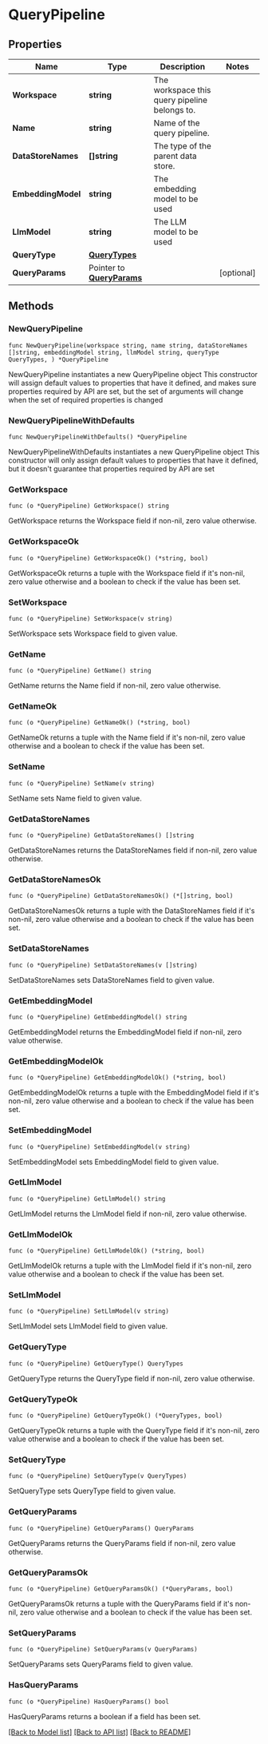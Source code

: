 # QueryPipeline

## Properties

Name | Type | Description | Notes
------------ | ------------- | ------------- | -------------
**Workspace** | **string** | The workspace this query pipeline belongs to. | 
**Name** | **string** | Name of the query pipeline. | 
**DataStoreNames** | **[]string** | The type of the parent data store. | 
**EmbeddingModel** | **string** | The embedding model to be used | 
**LlmModel** | **string** | The LLM model to be used | 
**QueryType** | [**QueryTypes**](QueryTypes.md) |  | 
**QueryParams** | Pointer to [**QueryParams**](QueryParams.md) |  | [optional] 

## Methods

### NewQueryPipeline

`func NewQueryPipeline(workspace string, name string, dataStoreNames []string, embeddingModel string, llmModel string, queryType QueryTypes, ) *QueryPipeline`

NewQueryPipeline instantiates a new QueryPipeline object
This constructor will assign default values to properties that have it defined,
and makes sure properties required by API are set, but the set of arguments
will change when the set of required properties is changed

### NewQueryPipelineWithDefaults

`func NewQueryPipelineWithDefaults() *QueryPipeline`

NewQueryPipelineWithDefaults instantiates a new QueryPipeline object
This constructor will only assign default values to properties that have it defined,
but it doesn't guarantee that properties required by API are set

### GetWorkspace

`func (o *QueryPipeline) GetWorkspace() string`

GetWorkspace returns the Workspace field if non-nil, zero value otherwise.

### GetWorkspaceOk

`func (o *QueryPipeline) GetWorkspaceOk() (*string, bool)`

GetWorkspaceOk returns a tuple with the Workspace field if it's non-nil, zero value otherwise
and a boolean to check if the value has been set.

### SetWorkspace

`func (o *QueryPipeline) SetWorkspace(v string)`

SetWorkspace sets Workspace field to given value.


### GetName

`func (o *QueryPipeline) GetName() string`

GetName returns the Name field if non-nil, zero value otherwise.

### GetNameOk

`func (o *QueryPipeline) GetNameOk() (*string, bool)`

GetNameOk returns a tuple with the Name field if it's non-nil, zero value otherwise
and a boolean to check if the value has been set.

### SetName

`func (o *QueryPipeline) SetName(v string)`

SetName sets Name field to given value.


### GetDataStoreNames

`func (o *QueryPipeline) GetDataStoreNames() []string`

GetDataStoreNames returns the DataStoreNames field if non-nil, zero value otherwise.

### GetDataStoreNamesOk

`func (o *QueryPipeline) GetDataStoreNamesOk() (*[]string, bool)`

GetDataStoreNamesOk returns a tuple with the DataStoreNames field if it's non-nil, zero value otherwise
and a boolean to check if the value has been set.

### SetDataStoreNames

`func (o *QueryPipeline) SetDataStoreNames(v []string)`

SetDataStoreNames sets DataStoreNames field to given value.


### GetEmbeddingModel

`func (o *QueryPipeline) GetEmbeddingModel() string`

GetEmbeddingModel returns the EmbeddingModel field if non-nil, zero value otherwise.

### GetEmbeddingModelOk

`func (o *QueryPipeline) GetEmbeddingModelOk() (*string, bool)`

GetEmbeddingModelOk returns a tuple with the EmbeddingModel field if it's non-nil, zero value otherwise
and a boolean to check if the value has been set.

### SetEmbeddingModel

`func (o *QueryPipeline) SetEmbeddingModel(v string)`

SetEmbeddingModel sets EmbeddingModel field to given value.


### GetLlmModel

`func (o *QueryPipeline) GetLlmModel() string`

GetLlmModel returns the LlmModel field if non-nil, zero value otherwise.

### GetLlmModelOk

`func (o *QueryPipeline) GetLlmModelOk() (*string, bool)`

GetLlmModelOk returns a tuple with the LlmModel field if it's non-nil, zero value otherwise
and a boolean to check if the value has been set.

### SetLlmModel

`func (o *QueryPipeline) SetLlmModel(v string)`

SetLlmModel sets LlmModel field to given value.


### GetQueryType

`func (o *QueryPipeline) GetQueryType() QueryTypes`

GetQueryType returns the QueryType field if non-nil, zero value otherwise.

### GetQueryTypeOk

`func (o *QueryPipeline) GetQueryTypeOk() (*QueryTypes, bool)`

GetQueryTypeOk returns a tuple with the QueryType field if it's non-nil, zero value otherwise
and a boolean to check if the value has been set.

### SetQueryType

`func (o *QueryPipeline) SetQueryType(v QueryTypes)`

SetQueryType sets QueryType field to given value.


### GetQueryParams

`func (o *QueryPipeline) GetQueryParams() QueryParams`

GetQueryParams returns the QueryParams field if non-nil, zero value otherwise.

### GetQueryParamsOk

`func (o *QueryPipeline) GetQueryParamsOk() (*QueryParams, bool)`

GetQueryParamsOk returns a tuple with the QueryParams field if it's non-nil, zero value otherwise
and a boolean to check if the value has been set.

### SetQueryParams

`func (o *QueryPipeline) SetQueryParams(v QueryParams)`

SetQueryParams sets QueryParams field to given value.

### HasQueryParams

`func (o *QueryPipeline) HasQueryParams() bool`

HasQueryParams returns a boolean if a field has been set.


[[Back to Model list]](../README.md#documentation-for-models) [[Back to API list]](../README.md#documentation-for-api-endpoints) [[Back to README]](../README.md)


